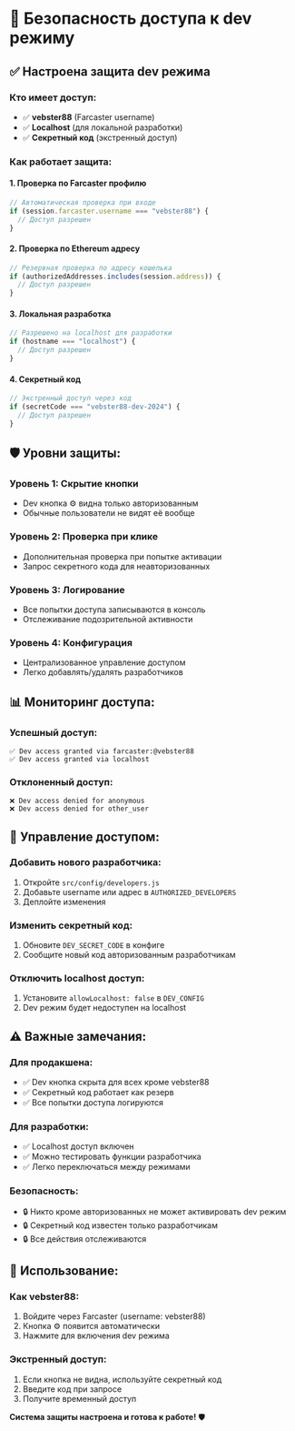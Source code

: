 # 🔐 Безопасность доступа к dev режиму

## ✅ **Настроена защита dev режима**

### **Кто имеет доступ:**
- ✅ **vebster88** (Farcaster username)
- ✅ **Localhost** (для локальной разработки)
- ✅ **Секретный код** (экстренный доступ)

### **Как работает защита:**

#### **1. Проверка по Farcaster профилю**
```javascript
// Автоматическая проверка при входе
if (session.farcaster.username === "vebster88") {
  // Доступ разрешен
}
```

#### **2. Проверка по Ethereum адресу**
```javascript
// Резервная проверка по адресу кошелька
if (authorizedAddresses.includes(session.address)) {
  // Доступ разрешен
}
```

#### **3. Локальная разработка**
```javascript
// Разрешено на localhost для разработки
if (hostname === "localhost") {
  // Доступ разрешен
}
```

#### **4. Секретный код**
```javascript
// Экстренный доступ через код
if (secretCode === "vebster88-dev-2024") {
  // Доступ разрешен
}
```

## 🛡️ **Уровни защиты:**

### **Уровень 1: Скрытие кнопки**
- Dev кнопка ⚙️ видна только авторизованным
- Обычные пользователи не видят её вообще

### **Уровень 2: Проверка при клике**
- Дополнительная проверка при попытке активации
- Запрос секретного кода для неавторизованных

### **Уровень 3: Логирование**
- Все попытки доступа записываются в консоль
- Отслеживание подозрительной активности

### **Уровень 4: Конфигурация**
- Централизованное управление доступом
- Легко добавлять/удалять разработчиков

## 📊 **Мониторинг доступа:**

### **Успешный доступ:**
```
✅ Dev access granted via farcaster:@vebster88
✅ Dev access granted via localhost
```

### **Отклоненный доступ:**
```
❌ Dev access denied for anonymous
❌ Dev access denied for other_user
```

## 🔧 **Управление доступом:**

### **Добавить нового разработчика:**
1. Откройте `src/config/developers.js`
2. Добавьте username или адрес в `AUTHORIZED_DEVELOPERS`
3. Деплойте изменения

### **Изменить секретный код:**
1. Обновите `DEV_SECRET_CODE` в конфиге
2. Сообщите новый код авторизованным разработчикам

### **Отключить localhost доступ:**
1. Установите `allowLocalhost: false` в `DEV_CONFIG`
2. Dev режим будет недоступен на localhost

## ⚠️ **Важные замечания:**

### **Для продакшена:**
- ✅ Dev кнопка скрыта для всех кроме vebster88
- ✅ Секретный код работает как резерв
- ✅ Все попытки доступа логируются

### **Для разработки:**
- ✅ Localhost доступ включен
- ✅ Можно тестировать функции разработчика
- ✅ Легко переключаться между режимами

### **Безопасность:**
- 🔒 Никто кроме авторизованных не может активировать dev режим
- 🔒 Секретный код известен только разработчикам
- 🔒 Все действия отслеживаются

## 🚀 **Использование:**

### **Как vebster88:**
1. Войдите через Farcaster (username: vebster88)
2. Кнопка ⚙️ появится автоматически
3. Нажмите для включения dev режима

### **Экстренный доступ:**
1. Если кнопка не видна, используйте секретный код
2. Введите код при запросе
3. Получите временный доступ

**Система защиты настроена и готова к работе!** 🛡️
